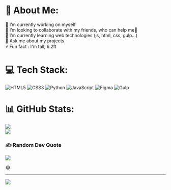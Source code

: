 # 💫 About Me:
🔭 I’m currently working on myself<br>👯 I’m looking to collaborate with my friends, who can help me🤝<br>🌱 I’m currently learning web technologies (js, html, css, gulp...)<br>💬 Ask me about my projects<br>⚡ Fun fact : I'm tall, 6.2ft


# 💻 Tech Stack:
![HTML5](https://img.shields.io/badge/html5-%23E34F26.svg?style=for-the-badge&logo=html5&logoColor=white) ![CSS3](https://img.shields.io/badge/css3-%231572B6.svg?style=for-the-badge&logo=css3&logoColor=white) ![Python](https://img.shields.io/badge/python-3670A0?style=for-the-badge&logo=python&logoColor=ffdd54) ![JavaScript](https://img.shields.io/badge/javascript-%23323330.svg?style=for-the-badge&logo=javascript&logoColor=%23F7DF1E) 	![Figma](https://img.shields.io/badge/figma-%23F24E1E.svg?style=for-the-badge&logo=figma&logoColor=white) ![Gulp](https://img.shields.io/badge/GULP-%23CF4647.svg?style=for-the-badge&logo=gulp&logoColor=white)
# 📊 GitHub Stats:
![](https://github-readme-stats.vercel.app/api?username=GoodWebMan&theme=dark&hide_border=true&include_all_commits=true&count_private=false)<br/>
![](https://github-readme-streak-stats.herokuapp.com/?user=GoodWebMan&theme=dark&hide_border=true)<br/>

### ✍️ Random Dev Quote
![](https://quotes-github-readme.vercel.app/api?type=horizontal&theme=radical)

😂

---
[![](https://visitcount.itsvg.in/api?id=GoodWebMan&icon=2&color=1)](https://visitcount.itsvg.in)

<!-- Proudly created with GPRM ( https://gprm.itsvg.in ) -->
